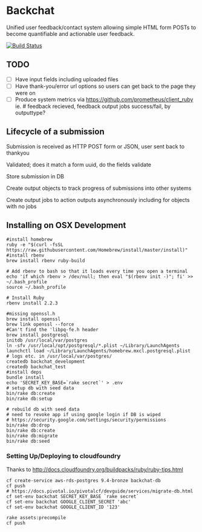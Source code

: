# Backchat
Unified user feedback/contact system allowing simple HTML form POSTs to become quantifiable and actionable user feedback.

[![Build Status](https://semaphoreci.com/api/v1/projects/c82d0221-805d-48dc-8d91-039f2f37e9d7/720541/badge.svg)](https://semaphoreci.com/maxious/backchat)

## TODO
- [ ]  Have input fields including uploaded files
- [ ]  Have thank-you/error url options so users can get back to the page they were on
- [ ]  Produce system metrics via https://github.com/prometheus/client_ruby ie. # feedback recieved, feedback output jobs success/fail, by outputtype?

## Lifecycle of a submission
Submission is received as HTTP POST form or JSON, user sent back to thankyou

Validated; does it match a form uuid, do the fields validate

Store submission in DB

Create output objects to track progress of submissions into other systems

Create output jobs to action outputs asynchronously including for objects with no jobs


## Installing on OSX Development
```
#install homebrew 
ruby -e "$(curl -fsSL https://raw.githubusercontent.com/Homebrew/install/master/install)"
#install rbenv
brew install rbenv ruby-build

# Add rbenv to bash so that it loads every time you open a terminal
echo 'if which rbenv > /dev/null; then eval "$(rbenv init -)"; fi' >> ~/.bash_profile
source ~/.bash_profile

# Install Ruby
rbenv install 2.2.3

#missing openssl.h
brew install openssl
brew link openssl --force
#Can't find the 'libpq-fe.h header
brew install postgresql
initdb /usr/local/var/postgres
ln -sfv /usr/local/opt/postgresql/*.plist ~/Library/LaunchAgents
launchctl load ~/Library/LaunchAgents/homebrew.mxcl.postgresql.plist
# logs etc. in /usr/local/var/postgres/
createdb backchat_development
createdb backchat_test
#install deps
bundle install
echo 'SECRET_KEY_BASE=`rake secret`' > .env
# setup db with seed data
bin/rake db:create
bin/rake db:setup

# rebuild db with seed data
# need to revoke app if using google login if DB is wiped
# https://security.google.com/settings/security/permissions
bin/rake db:drop
bin/rake db:create
bin/rake db:migrate
bin/rake db:seed
```

### Setting Up/Deploying to cloudfoundry
Thanks to http://docs.cloudfoundry.org/buildpacks/ruby/ruby-tips.html
```
cf create-service aws-rds-postgres 9.4-bronze backchat-db
cf push
# https://docs.pivotal.io/pivotalcf/devguide/services/migrate-db.html
cf set-env backchat SECRET_KEY_BASE `rake secret`
cf set-env backchat GOOGLE_CLIENT_SECRET 'abc'
cf set-env backchat GOOGLE_CLIENT_ID '123'

rake assets:precompile
cf push
```